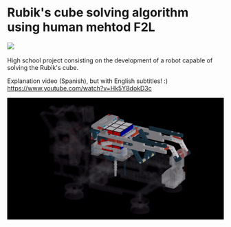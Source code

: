 # Rubik's cube solving algorithm using human mehtod F2L

![](rubik.gif)

High school project consisting on the development of a robot capable of solving the Rubik's cube.

Explanation video (Spanish), but with English subtitles! :)
https://www.youtube.com/watch?v=Hk5Y8dokD3c

![](model_3d.gif)


